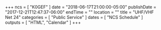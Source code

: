+++
ncs = [ "K0GEF" ]
date = "2018-06-17T21:00:00-05:00"
publishDate = "2017-12-21T12:47:37-06:00"
endTime = ""
location = ""
title = "UHF/VHF Net 24"
categories = [ "Public Service" ]
dates = [ "NCS Schedule" ]
outputs = [ "HTML", "Calendar" ]
+++
